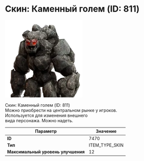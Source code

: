# Скин: Каменный голем (ID: 811)

![Item Image](../img/7470.webp?raw=true)

Скин: Каменный голем (ID: 811)<br>Можно приобрести на центральном рынке у игроков.<br>Используется для изменения внешнего<br>вида персонажа. Можно надеть.


| Параметр | Значение |
|----------|----------|
| **ID** | 7470 |
| **Тип** | ITEM_TYPE_SKIN |
| **Максимальный уровень улучшения** | 12 |

